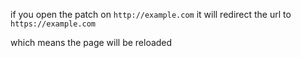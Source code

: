 if you open the patch on `http://example.com` it will redirect the url to `https://example.com`

which means the page will be reloaded
